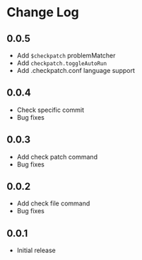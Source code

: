 # Change Log

## 0.0.5
- Add `$checkpatch` problemMatcher
- Add `checkpatch.toggleAutoRun`
- Add .checkpatch.conf language support

## 0.0.4
- Check specific commit
- Bug fixes

## 0.0.3

- Add check patch command
- Bug fixes


## 0.0.2

- Add check file command
- Bug fixes

## 0.0.1

- Initial release
